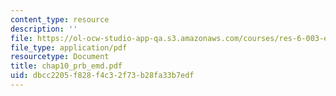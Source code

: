 ```yaml
---
content_type: resource
description: ''
file: https://ol-ocw-studio-app-qa.s3.amazonaws.com/courses/res-6-003-electromechanical-dynamics-spring-2009/dbcc2205f828f4c32f73b28fa33b7edf_chap10_prb_emd.pdf
file_type: application/pdf
resourcetype: Document
title: chap10_prb_emd.pdf
uid: dbcc2205-f828-f4c3-2f73-b28fa33b7edf
---
```

